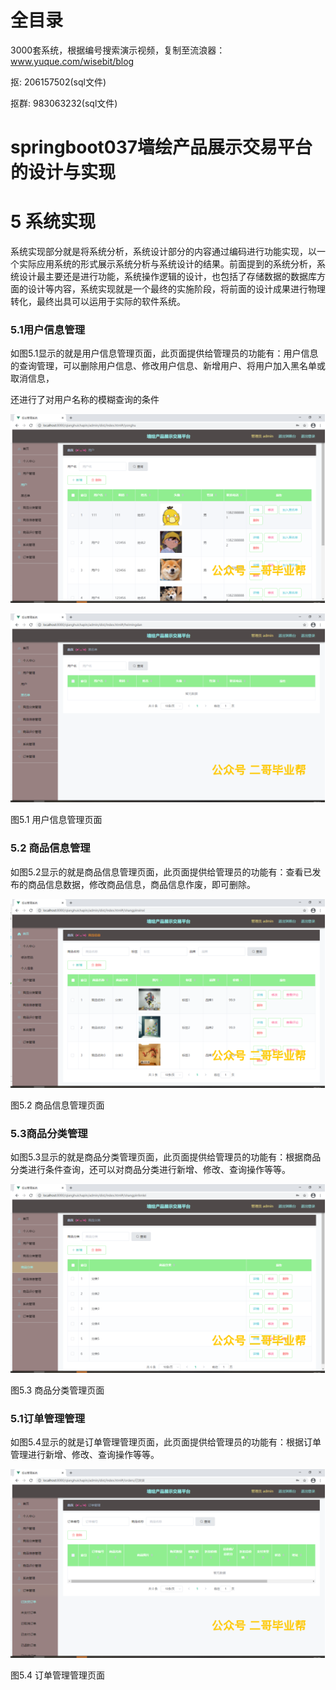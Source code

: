 # 全目录

3000套系统，根据编号搜索演示视频，复制至流浪器：www.yuque.com/wisebit/blog


<p>抠: 206157502(sql文件)</p>
<p>抠群: 983063232(sql文件)</p>


# springboot037墙绘产品展示交易平台的设计与实现
# 5 系统实现
系统实现部分就是将系统分析，系统设计部分的内容通过编码进行功能实现，以一个实际应用系统的形式展示系统分析与系统设计的结果。前面提到的系统分析，系统设计最主要还是进行功能，系统操作逻辑的设计，也包括了存储数据的数据库方面的设计等内容，系统实现就是一个最终的实施阶段，将前面的设计成果进行物理转化，最终出具可以运用于实际的软件系统。
### 5.1用户信息管理
如图5.1显示的就是用户信息管理页面，此页面提供给管理员的功能有：用户信息的查询管理，可以删除用户信息、修改用户信息、新增用户、将用户加入黑名单或取消信息，

还进行了对用户名称的模糊查询的条件

![](/md/blog.010.png)

![](/md/blog.011.png)

图5.1 用户信息管理页面
### 5.2 商品信息管理
如图5.2显示的就是商品信息管理页面，此页面提供给管理员的功能有：查看已发布的商品信息数据，修改商品信息，商品信息作废，即可删除。

![](/md/blog.012.png)

图5.2 商品信息管理页面
### 5.3商品分类管理
如图5.3显示的就是商品分类管理页面，此页面提供给管理员的功能有：根据商品分类进行条件查询，还可以对商品分类进行新增、修改、查询操作等等。

![](/md/blog.013.png)


图5.3 商品分类管理页面
### 5.1订单管理管理
如图5.4显示的就是订单管理管理页面，此页面提供给管理员的功能有：根据订单管理进行新增、修改、查询操作等等。

![](/md/blog.014.png)


图5.4 订单管理管理页面








